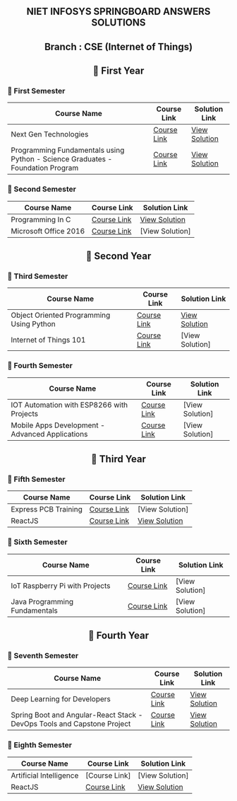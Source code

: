 <div align="center">

  ## NIET INFOSYS SPRINGBOARD ANSWERS SOLUTIONS

  ## Branch : CSE (Internet of Things)

  ## 🔷 First Year  

</div>

### 🔸 First Semester

| Course Name                                      | Course Link | Solution Link |
|------------------------------------------------|-------------|---------------|
| Next Gen Technologies                        | [Course Link](https://infyspringboard.onwingspan.com/web/en/app/toc/lex_auth_01255932461115801653_shared/overview) | [View Solution](https://github.com/DevGoyalG/NIET-Infosys-Springboard/tree/main/Next%20Gen%20Technologies) |
| Programming Fundamentals using Python - Science Graduates - Foundation Program                 | [Course Link](https://infyspringboard.onwingspan.com/web/en/app/toc/lex_auth_0127412552654028801068_shared/overview) | [View Solution](https://github.com/DevGoyalG/NIET-Infosys-Springboard/tree/main/Programming%20Fundamentals%20using%20Python%20-%20Science%20Graduates%20-%20Foundation%20Program) |

### 🔸 Second Semester

| Course Name                                      | Course Link | Solution Link |
|------------------------------------------------|-------------|---------------|
| Programming In C                        | [Course Link](https://infyspringboard.onwingspan.com/web/en/app/toc/lex_auth_012996602861608960271_shared/overview) | [View Solution](https://github.com/DevGoyalG/NIET-Infosys-Springboard/tree/main/Programming%20in%20C) |
| Microsoft Office 2016                 | [Course Link](https://infyspringboard.onwingspan.com/web/en/app/toc/lex_auth_01384339925970944038247_shared/overview) | [View Solution] |

<div align="center">
  
  ## 🔷 Second Year
  
</div>

### 🔸 Third Semester

| Course Name                                      | Course Link | Solution Link |
|------------------------------------------------|-------------|---------------|
| Object Oriented Programming Using Python                        | [Course Link](https://infyspringboard.onwingspan.com/web/en/app/toc/lex_auth_0125409722749255681063_shared/overview) | [View Solution](https://github.com/DevGoyalG/NIET-Infosys-Springboard/tree/main/Object%20Oriented%20Programming%20using%20Python) |
| Internet of Things 101                 | [Course Link](https://infyspringboard.onwingspan.com/web/en/app/toc/lex_21553622882521997000_shared/overview) | [View Solution] |

### 🔸 Fourth Semester

| Course Name                                      | Course Link | Solution Link |
|------------------------------------------------|-------------|---------------|
| IOT Automation with ESP8266 with Projects                          | [Course Link](https://infyspringboard.onwingspan.com/web/en/app/toc/lex_auth_01384301295320268828657_shared/overview) | [View Solution] |
| Mobile Apps Development - Advanced Applications                  | [Course Link](https://infyspringboard.onwingspan.com/web/en/app/toc/lex_auth_0138418887247626247150_shared/overview) | [View Solution] |

<div align="center">
  
  ## 🔷 Third Year
  
</div>

### 🔸 Fifth Semester

| Course Name                                      | Course Link | Solution Link |
|------------------------------------------------  |-------------|---------------|
| Express PCB Training                     | [Course Link](https://infyspringboard.onwingspan.com/web/en/app/toc/lex_auth_01384317577767321632299_shared/overview) | [View Solution] |
| ReactJS                                          | [Course Link](https://infyspringboard.onwingspan.com/web/en/app/toc/lex_10648877150323546000_shared/overview) | [View Solution](https://github.com/DevGoyalG/NIET-Infosys-Springboard/tree/main/ReactJS) |

### 🔸 Sixth Semester

| Course Name                                      | Course Link | Solution Link |
|------------------------------------------------  |-------------|---------------|
| IoT Raspberry Pi with Projects                          | [Course Link](https://infyspringboard.onwingspan.com/web/en/app/toc/lex_auth_01384789198063206456721_shared/overview) | [View Solution] |
| Java Programming Fundamentals| [Course Link](https://infyspringboard.onwingspan.com/web/en/app/toc/lex_29959473947367270000_shared/overview) | [View Solution] |

<div align="center">
  
  ## 🔷 Fourth Year
  
</div>

### 🔸 Seventh Semester

| Course Name                                      | Course Link | Solution Link |
|------------------------------------------------|-------------|---------------|
| Deep Learning for Developers                     | [Course Link](https://infyspringboard.onwingspan.com/web/en/app/toc/lex_auth_01274814254931148859_shared/overview) | [View Solution](https://github.com/DevGoyalG/NIET-Infosys-Springboard/tree/main/Deep%20Learning%20for%20Developers) |
| Spring Boot and Angular-React Stack -DevOps Tools and Capstone Project                 | [Course Link](https://infyspringboard.onwingspan.com/web/en/app/toc/lex_auth_01269872058301644883_shared/overview) | [View Solution](https://github.com/DevGoyalG/NIET-Infosys-Springboard/tree/main/Spring%20Boot%20and%20Angular-React%20Stack%20-DevOps%20Tools%20and%20Capstone%20Project) |

### 🔸 Eighth Semester

| Course Name                                      | Course Link | Solution Link |
|------------------------------------------------|-------------|---------------|
| Artificial Intelligence                         | [Course Link] | [View Solution] |
| ReactJS                                          | [Course Link](https://infyspringboard.onwingspan.com/web/en/app/toc/lex_10648877150323546000_shared/overview) | [View Solution](https://github.com/DevGoyalG/NIET-Infosys-Springboard/tree/main/ReactJS) |
